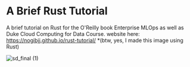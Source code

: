 # A Brief Rust Tutorial
A brief tutorial on Rust for the O'Reilly book Enterprise MLOps as well as Duke Cloud Computing for Data Course.
website here:  https://nogibjj.github.io/rust-tutorial/ *(btw, yes, I made this image using Rust)

![sd_final (1)](https://user-images.githubusercontent.com/58792/213264730-91ea442f-ec3d-4af2-9975-500c0d9ac7d0.png)
